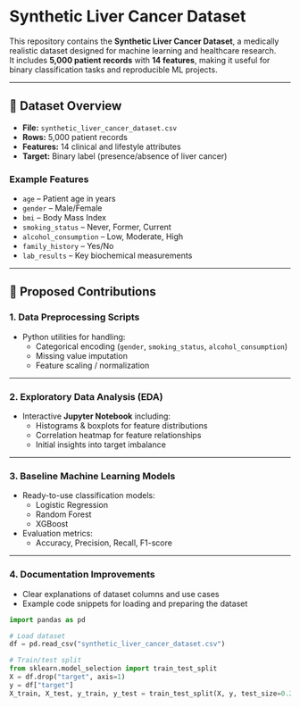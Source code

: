 # Synthetic Liver Cancer Dataset

This repository contains the **Synthetic Liver Cancer Dataset**, a medically realistic dataset designed for machine learning and healthcare research.  
It includes **5,000 patient records** with **14 features**, making it useful for binary classification tasks and reproducible ML projects.

---

## 📂 Dataset Overview

- **File:** `synthetic_liver_cancer_dataset.csv`  
- **Rows:** 5,000 patient records  
- **Features:** 14 clinical and lifestyle attributes  
- **Target:** Binary label (presence/absence of liver cancer)

### Example Features
- `age` – Patient age in years  
- `gender` – Male/Female  
- `bmi` – Body Mass Index  
- `smoking_status` – Never, Former, Current  
- `alcohol_consumption` – Low, Moderate, High  
- `family_history` – Yes/No  
- `lab_results` – Key biochemical measurements  

---

## 🚀 Proposed Contributions

### 1. Data Preprocessing Scripts
- Python utilities for handling:
  - Categorical encoding (`gender`, `smoking_status`, `alcohol_consumption`)  
  - Missing value imputation  
  - Feature scaling / normalization  

---

### 2. Exploratory Data Analysis (EDA)
- Interactive **Jupyter Notebook** including:
  - Histograms & boxplots for feature distributions  
  - Correlation heatmap for feature relationships  
  - Initial insights into target imbalance  

---

### 3. Baseline Machine Learning Models
- Ready-to-use classification models:
  - Logistic Regression  
  - Random Forest  
  - XGBoost  
- Evaluation metrics:
  - Accuracy, Precision, Recall, F1-score  

---

### 4. Documentation Improvements
- Clear explanations of dataset columns and use cases  
- Example code snippets for loading and preparing the dataset  

```python
import pandas as pd

# Load dataset
df = pd.read_csv("synthetic_liver_cancer_dataset.csv")

# Train/test split
from sklearn.model_selection import train_test_split
X = df.drop("target", axis=1)
y = df["target"]
X_train, X_test, y_train, y_test = train_test_split(X, y, test_size=0.2, random_state=42)
